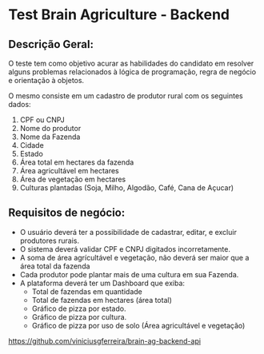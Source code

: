 # Test Brain Agriculture - Backend

## Descrição Geral:

O teste tem como objetivo acurar as habilidades do candidato em resolver alguns problemas relacionados à lógica de programação, regra de negócio e orientação à objetos.

O mesmo consiste em um cadastro de produtor rural com os seguintes dados:

1. CPF ou CNPJ
2. Nome do produtor
3. Nome da Fazenda
4. Cidade
5. Estado
6. Área total em hectares da fazenda
7. Área agricultável em hectares
8. Área de vegetação em hectares
9. Culturas plantadas (Soja, Milho, Algodão, Café, Cana de Açucar)

## Requisitos de negócio:

* O usuário deverá ter a possibilidade de cadastrar, editar, e excluir produtores rurais.
* O sistema deverá validar CPF e CNPJ digitados incorretamente.
* A soma de área agrícultável e vegetação, não deverá ser maior que a área total da fazenda
* Cada produtor pode plantar mais de uma cultura em sua Fazenda.
* A plataforma deverá ter um Dashboard que exiba:
  * Total de fazendas em quantidade
  * Total de fazendas em hectares (área total)
  * Gráfico de pizza por estado.
  * Gráfico de pizza por cultura.
  * Gráfico de pizza por uso de solo (Área agricultável e vegetação)


https://github.com/viniciusgferreira/brain-ag-backend-api
